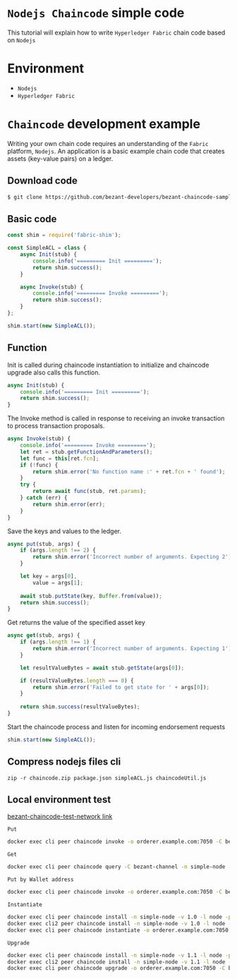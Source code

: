 # `Nodejs Chaincode` simple code
This tutorial will explain how to write `Hyperledger Fabric` chain code based on `Nodejs`

# Environment
+ `Nodejs`
+ `Hyperledger Fabric`


# `Chaincode` development example
Writing your own chain code requires an understanding of the `Fabric` platform, `Nodejs`. An application is a basic example chain code that creates assets (key-value pairs) on a ledger.

## Download code
```sh
$ git clone https://github.com/bezant-developers/bezant-chaincode-samples-node.git
```

## Basic code
```js
const shim = require('fabric-shim');

const SimpleACL = class {
    async Init(stub) {
        console.info('========= Init =========');
        return shim.success();
    }

    async Invoke(stub) {
        console.info('========= Invoke =========');
        return shim.success();
    }
};

shim.start(new SimpleACL());
```

## Function
Init is called during chaincode instantiation to initialize and chaincode upgrade also calls this function.
```js
async Init(stub) {
    console.info('========= Init =========');
    return shim.success();
}
```

The Invoke method is called in response to receiving an invoke transaction to process transaction proposals.
```js
async Invoke(stub) {
    console.info('========= Invoke =========');
    let ret = stub.getFunctionAndParameters();
    let func = this[ret.fcn];
    if (!func) {
        return shim.error('No function name :' + ret.fcn + ' found');
    }
    try {
        return await func(stub, ret.params);
    } catch (err) {
        return shim.error(err);
    }
}
```

Save the keys and values to the ledger.
```js
async put(stub, args) {
    if (args.length !== 2) {
        return shim.error('Incorrect number of arguments. Expecting 2');
    }

    let key = args[0],
        value = args[1];
        
    await stub.putState(key, Buffer.from(value));
    return shim.success();
}
```

Get returns the value of the specified asset key
``` js
async get(stub, args) {
    if (args.length !== 1) {
        return shim.error('Incorrect number of arguments. Expecting 1');
    }

    let resultValueBytes = await stub.getState(args[0]);

    if (resultValueBytes.length === 0) {
        return shim.error('Failed to get state for ' + args[0]);
    }
    
    return shim.success(resultValueBytes);
}
```

Start the chaincode process and listen for incoming endorsement requests
```js
shim.start(new SimpleACL());
```

## Compress nodejs files cli
``` console
zip -r chaincode.zip package.json simpleACL.js chaincodeUtil.js
```

## Local environment test
[bezant-chaincode-test-network link](https://github.com/bezant-developers/bezant-chaincode-test-network)

``Put``
```bash
docker exec cli peer chaincode invoke -o orderer.example.com:7050 -C bezant-channel -n simple-node --peerAddresses peer0.bezant.example.com:7051 -c '{"Args":["put", "a", "10"]}'
```

``Get``
```bash
docker exec cli peer chaincode query -C bezant-channel -n simple-node --peerAddresses peer0.bezant.example.com:7051 -c '{"Args":["get", "a"]}'
```

``Put by Wallet address``
```bash
docker exec cli peer chaincode invoke -o orderer.example.com:7050 -C bezant-channel -n simple-node --peerAddresses peer0.bezant.example.com:7051 -c '{"Args":["putByWalletAddress", "10"]}'
```

``Instantiate``
```bash
docker exec cli peer chaincode install -n simple-node -v 1.0 -l node -p /opt/gopath/src/simple-node
docker exec cli2 peer chaincode install -n simple-node -v 1.0 -l node -p /opt/gopath/src/simple-node                                                                                            
docker exec cli peer chaincode instantiate -o orderer.example.com:7050 -C bezant-channel -n simple-node -v 1.0 -c '{"Args":["init"]}'               
```

``Upgrade``
```bash
docker exec cli peer chaincode install -n simple-node -v 1.1 -l node -p /opt/gopath/src/simple-node
docker exec cli2 peer chaincode install -n simple-node -v 1.1 -l node -p /opt/gopath/src/simple-node                                                                                            
docker exec cli peer chaincode upgrade -o orderer.example.com:7050 -C bezant-channel -n simple-node -v 1.1 -c '{"Args":["init"]}'               
```